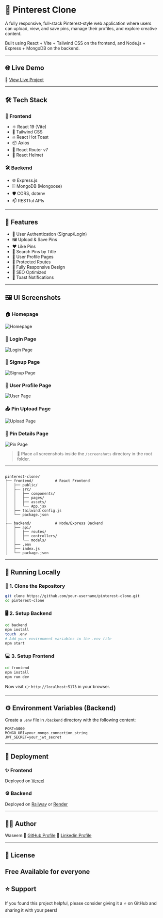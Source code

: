 # 📌 Pinterest Clone

A fully responsive, full-stack Pinterest-style web application where users can upload, view, and save pins, manage their profiles, and explore creative content.

Built using React + Vite + Tailwind CSS on the frontend, and Node.js + Express + MongoDB on the backend.

---

## 🌐 Live Demo

🔗 [View Live Project](https://pinterest-c.netlify.app/)

---

## 🛠️ Tech Stack

### 🧩 Frontend
- ⚛️ React 19 (Vite)
- 🎨 Tailwind CSS
- 🔥 React Hot Toast
- 📦 Axios
- 🧭 React Router v7
- 🧠 React Helmet

### 🛠 Backend
- 🌐 Express.js
- 🗄 MongoDB (Mongoose)
- 🛡 CORS, dotenv
- 📫 RESTful APIs

---

## 🚀 Features

- 🔐 User Authentication (Signup/Login)
- 🖼 Upload & Save Pins
- ❤️ Like Pins
- 🔎 Search Pins by Title
- 👤 User Profile Pages
- 🔐 Protected Routes
- 📱 Fully Responsive Design
- 🧠 SEO Optimized
- 🔔 Toast Notifications

---

## 🖼 UI Screenshots

### 🏠 Homepage  
![Homepage](./screenshots/Homepage.png)

### 🔐 Login Page  
![Login Page](./screenshots/Login.png)

### 📝 Signup Page  
![Signup Page](./screenshots/Signup.png)

### 👤 User Profile Page  
![User Page](./screenshots/UserPage.png)

### 📤 Pin Upload Page  
![Upload Page](./screenshots/Pinupload.png)

### 📌 Pin Details Page  
![Pin Page](./screenshots/PinPage.png)

> 📁 Place all screenshots inside the `/screenshots` directory in the root folder.

---


```

pinterest-clone/
├── frontend/          # React Frontend
│   ├── public/
│   ├── src/
│   │   ├── components/
│   │   ├── pages/
│   │   ├── assets/
│   │   └── App.jsx
│   ├── tailwind.config.js
│   └── package.json
│
├── backend/           # Node/Express Backend
│   ├── api/
│   │   ├── routes/
│   │   ├── controllers/
│   │   └── models/
│   ├── .env
│   ├── index.js
│   └── package.json

````

---

## 🧪 Running Locally

### 🔧 1. Clone the Repository

```bash
git clone https://github.com/your-username/pinterest-clone.git
cd pinterest-clone
````

### 🖥 2. Setup Backend

```bash
cd backend
npm install
touch .env
# Add your environment variables in the .env file
npm start
```

### 💻 3. Setup Frontend

```bash
cd frontend
npm install
npm run dev
```

Now visit 👉 `http://localhost:5173` in your browser.

---

## ⚙️ Environment Variables (Backend)

Create a `.env` file in `/backend` directory with the following content:

```env
PORT=5000
MONGO_URI=your_mongo_connection_string
JWT_SECRET=your_jwt_secret
```

---

## 🚢 Deployment

### ✨ Frontend

Deployed on [Vercel](https://vercel.com/)

### ⚙ Backend

Deployed on [Railway](https://railway.app/) or [Render](https://render.com)

---

## 🙋‍♂️ Author

Waseem
🔗 [GitHub Profile](https://github.com/Waseem3703)
🔗 [Linkedin Profile](https://www.linkedin.com/in/mwaseem3703/)


---

## 📄 License

Free Available for everyone
---

## ⭐ Support

If you found this project helpful, please consider giving it a ⭐ on GitHub and sharing it with your peers!
